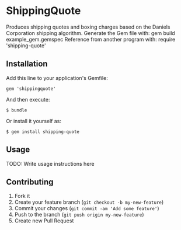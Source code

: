 # ShippingQuote

Produces shipping quotes and boxing charges based on the Daniels Corporation shipping algorithm.
Generate the Gem file with: gem build example_gem.gemspec
Reference from another program with: require 'shipping-quote'

## Installation

Add this line to your application's Gemfile:

    gem 'shippingquote'

And then execute:

    $ bundle

Or install it yourself as:

    $ gem install shipping-quote

## Usage

TODO: Write usage instructions here

## Contributing

1. Fork it
2. Create your feature branch (`git checkout -b my-new-feature`)
3. Commit your changes (`git commit -am 'Add some feature'`)
4. Push to the branch (`git push origin my-new-feature`)
5. Create new Pull Request
